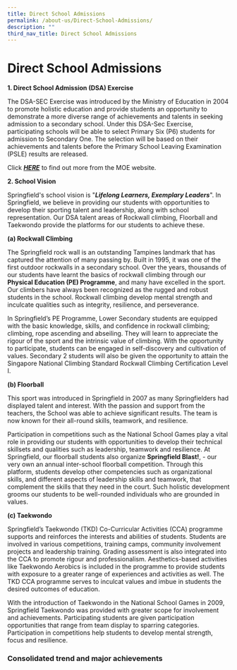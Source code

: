 ```yaml
---
title: Direct School Admissions
permalink: /about-us/Direct-School-Admissions/
description: ""
third_nav_title: Direct School Admissions
---
```

# **Direct School Admissions**
  

**1\. Direct School Admission (DSA) Exercise**

The DSA-SEC Exercise was introduced by the Ministry of Education in 2004 to promote holistic education and provide students an opportunity to demonstrate a more diverse range of achievements and talents in seeking admission to a secondary school. Under this DSA-Sec Exercise, participating schools will be able to select Primary Six (P6) students for admission to Secondary One. The selection will be based on their achievements and talents before the Primary School Leaving Examination (PSLE) results are released.

Click&nbsp;**_[HERE](https://www.moe.gov.sg/secondary/dsa)_**&nbsp;to find out more from the MOE website.  

 
**2\. School Vision**

Springfield's school vision is "**_Lifelong Learners, Exemplary Leaders_**". In Springfield, we believe in providing our students with opportunities to develop their sporting talent and leadership, along with school representation. Our DSA talent areas of Rockwall climbing, Floorball and Taekwondo provide the platforms for our students to achieve these.

**(a)&nbsp;Rockwall Climbing**  

The Springfield rock wall is an outstanding Tampines landmark that has captured the attention of many passing by. Built in 1995, it was one of the first outdoor rockwalls in a secondary school. Over the years, thousands of our students have learnt the basics of rockwall climbing through our **Physical Education (PE) Programme**, and many have excelled in the sport. Our climbers have always been recognized as the rugged and robust students in the school. Rockwall climbing develop mental strength and inculcate qualities such as integrity, resilience, and perseverance. 

  

In Springfield’s PE Programme, Lower Secondary students are equipped with the basic knowledge, skills, and confidence in rockwall climbing; climbing, rope ascending and abseiling. They will learn to appreciate the rigour of the sport and the intrinsic value of climbing. With the opportunity to participate, students can be engaged in self-discovery and cultivation of values. Secondary 2 students will also be given the opportunity to attain the Singapore National Climbing Standard Rockwall Climbing Certification Level I.

  

**(b) Floorball**

  

This sport was introduced in Springfield in 2007 as many Springfielders had displayed talent and interest. With the passion and support from the teachers, the School was able to achieve significant results. The team is now known for their all-round skills, teamwork, and resilience. 

Participation in competitions such as the National School Games play a vital role in providing our students with opportunities to develop their technical skillsets and qualities such as leadership, teamwork and resilience. At Springfield, our floorball students also organize **Springfield Blast!**, - our very own an annual inter-school floorball competition. Through this platform, students develop other competencies such as organizational skills, and different aspects of leadership skills and teamwork, that complement the skills that they need in the court. Such holistic development grooms our students to be well-rounded individuals who are grounded in values. 

**(c) Taekwondo**

Springfield’s Taekwondo (TKD) Co-Curricular Activities (CCA) programme supports and reinforces the interests and abilities of students. Students are involved in various competitions, training camps, community involvement projects and leadership training. Grading assessment is also integrated into the CCA to promote rigour and professionalism. Aesthetics-based activities like Taekwondo Aerobics is included in the programme to provide students with exposure to a greater range of experiences and activities as well. The TKD CCA programme serves to inculcat values and imbue in students the desired outcomes of education.

With the introduction of Taekwondo in the National School Games in 2009, Springfield Taekwondo was provided with greater scope for involvement and achievements. Participating students are given participation opportunities that range from team display to sparring categories. Participation in competitions help students to develop mental strength, focus and resilience. 


### Consolidated trend and major achievements


